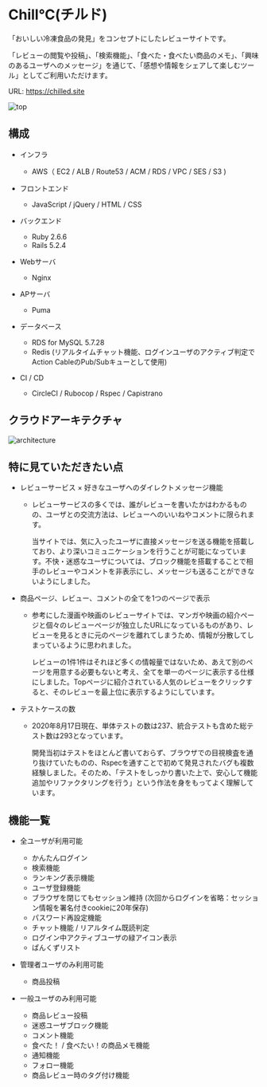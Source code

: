 # Chill℃(チルド)

「おいしい冷凍食品の発見」をコンセプトにしたレビューサイトです。

「レビューの閲覧や投稿」、「検索機能」、「食べた・食べたい商品のメモ」、「興味のあるユーザへのメッセージ」を通じて、「感想や情報をシェアして楽しむツール」としてご利用いただけます。

URL: https://chilled.site

![top](https://user-images.githubusercontent.com/63604398/90354588-b7ab8e80-e084-11ea-82ed-f53e6e0b606f.png)

## 構成

* インフラ
  * AWS（ EC2 / ALB / Route53 / ACM / RDS / VPC / SES / S3 )
  
* フロントエンド
  * JavaScript / jQuery / HTML / CSS
  
* バックエンド
  * Ruby 2.6.6
  * Rails 5.2.4
  
* Webサーバ
  * Nginx

* APサーバ
  * Puma
 
* データベース
  * RDS for MySQL 5.7.28
  * Redis (リアルタイムチャット機能、ログインユーザのアクティブ判定でAction CableのPub/Subキューとして使用)
  
* CI / CD
  * CircleCI / Rubocop / Rspec / Capistrano 
  
## クラウドアーキテクチャ
![architecture](https://user-images.githubusercontent.com/63604398/90596862-de0b2e80-e22a-11ea-80cd-0f95a55aabe5.png)

## 特に見ていただきたい点
* レビューサービス × 好きなユーザへのダイレクトメッセージ機能
  * レビューサービスの多くでは、誰がレビューを書いたかはわかるものの、ユーザとの交流方法は、レビューへのいいねやコメントに限られます。
  
    当サイトでは、気に入ったユーザに直接メッセージを送る機能を搭載しており、より深いコミュニケーションを行うことが可能になっています。不快・迷惑なユーザについては、ブロック機能を搭載することで相手のレビューやコメントを非表示にし、メッセージも送ることができないようにしました。

* 商品ページ、レビュー、コメントの全てを1つのページで表示
  * 参考にした漫画や映画のレビューサイトでは、マンガや映画の紹介ページと個々のレビューページが独立したURLになっているものがあり、レビューを見るときに元のページを離れてしまうため、情報が分散してしまっているように思われました。
  
    レビューの1件1件はそれほど多くの情報量ではないため、あえて別のページを用意する必要もないと考え、全てを単一のページに表示する仕様にしました。Topページに紹介されている人気のレビューをクリックすると、そのレビューを最上位に表示するようにしています。

* テストケースの数
  * 2020年8月17日現在、単体テストの数は237、統合テストも含めた総テスト数は293となっています。
  
    開発当初はテストをほとんど書いておらず、ブラウザでの目視検査を通り抜けていたものの、Rspecを通すことで初めて発見されたバグも複数経験しました。そのため、「テストをしっかり書いた上で、安心して機能追加やリファクタリングを行う」という作法を身をもってよく理解しています。


## 機能一覧
* 全ユーザが利用可能
  * かんたんログイン
  * 検索機能
  * ランキング表示機能
  * ユーザ登録機能
  * ブラウザを閉じてもセッション維持 (次回からログインを省略：セッション情報を署名付きcookieに20年保存)
  * パスワード再設定機能
  * チャット機能 / リアルタイム既読判定
  * ログイン中アクティブユーザの緑アイコン表示
  * ぱんくずリスト
 
* 管理者ユーザのみ利用可能
  * 商品投稿 
 
* 一般ユーザのみ利用可能
  * 商品レビュー投稿 
  * 迷惑ユーザブロック機能 
  * コメント機能
  * 食べた！ / 食べたい！の商品メモ機能 
  * 通知機能 
  * フォロー機能 
  * 商品レビュー時のタグ付け機能 

